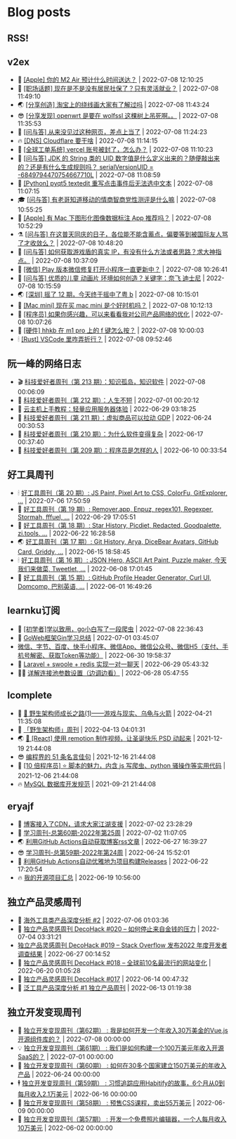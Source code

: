 # Blog posts
## RSS!



## v2ex

<!-- v2ex:START  -->
- 🫶 [[Apple] 你的 M2 Air 预计什么时间送达？](https://www.v2ex.com/t/865000#reply0) | 2022-07-08 12:10:25 
- 🧰 [[职场话题] 现在是不是没有居民社保了？只有灵活就业？](https://www.v2ex.com/t/864999#reply0) | 2022-07-08 11:49:10 
- 🌏 [[分享创造] 淘宝上的绕线画大家有了解过吗](https://www.v2ex.com/t/864998#reply0) | 2022-07-08 11:43:24 
- 😎 [[分享发现] openwrt 是要在 wolfssl 这棵树上吊死啊。。](https://www.v2ex.com/t/864996#reply0) | 2022-07-08 11:35:53 
- 💂 [[问与答] 从来没见过这种网页，差点上当了](https://www.v2ex.com/t/864995#reply1) | 2022-07-08 11:24:23 
- 🔥 [[DNS] Cloudflare 要干啥](https://www.v2ex.com/t/864994#reply4) | 2022-07-08 11:14:15 
- 🦅 [[全球工单系统] vercel 账号被封了，怎么办？](https://www.v2ex.com/t/864993#reply0) | 2022-07-08 11:10:23 
- 🙉 [[问与答] JDK 的 String 类的 UID 数字值是什么定义出来的？随便敲出来的？还是有什么生成规则吗？ serialVersionUID = -6849794470754667710L](https://www.v2ex.com/t/864992#reply0) | 2022-07-08 11:08:59 
- 💫 [[Python] pyqt5 textedit 重写点击事件后无法选中文本](https://www.v2ex.com/t/864991#reply0) | 2022-07-08 11:07:15 
- 🎓 [[问与答] 有老哥知道移动的情商智商党性测评是什么嘛](https://www.v2ex.com/t/864990#reply0) | 2022-07-08 10:55:25 
- 🗽 [[Apple] 有 Mac 下图形化图像数据标注 App 推荐吗？](https://www.v2ex.com/t/864989#reply0) | 2022-07-08 10:52:29 
- ⚗️ [[问与答] 在这普天同庆的日子，各位能不能含蓄点，偏要等到被国际友人骂了才收敛么？](https://www.v2ex.com/t/864988#reply0) | 2022-07-08 10:48:20 
- 🦍 [[问与答] 如何获取游戏盾的真实 IP，有没有什么方法或者思路？求大神指点。](https://www.v2ex.com/t/864987#reply0) | 2022-07-08 10:37:09 
- 🤩 [[微信] Play 版本微信修复打开小程序一直更新中？](https://www.v2ex.com/t/864986#reply2) | 2022-07-08 10:26:41 
- 🙉 [[问与答] 优质的儿童 动画片 环境如何创造？关键字：奈飞 迪士尼](https://www.v2ex.com/t/864985#reply12) | 2022-07-08 10:15:59 
- 🌏 [[深圳] 摇了 12 期，今天终于摇中了粤 b](https://www.v2ex.com/t/864984#reply0) | 2022-07-08 10:15:01 
- 🐘 [[Mac mini] 现在买 mac mini 是个好时机吗？](https://www.v2ex.com/t/864983#reply0) | 2022-07-08 10:12:13 
- 🧰 [[程序员] 如果你感兴趣，可以来看看我对公司产品网络的优化](https://www.v2ex.com/t/864982#reply1) | 2022-07-08 10:07:26 
- 💃 [[硬件] hhkb 在 m1 pro 上的 f 键怎么按？](https://www.v2ex.com/t/864981#reply2) | 2022-07-08 10:00:03 
- 🕯 [[Rust] VSCode 里咋弄折行？](https://www.v2ex.com/t/864980#reply5) | 2022-07-08 09:52:46 <!-- v2ex:END -->

## 阮一峰的网络日志

<!-- ruanyf:START -->
- 🎬 [科技爱好者周刊（第 213 期）：知识孤岛，知识软件](http://www.ruanyifeng.com/blog/2022/07/weekly-issue-213.html) | 2022-07-08 00:06:09 
- 💄 [科技爱好者周刊（第 212 期）：人生不短](http://www.ruanyifeng.com/blog/2022/07/weekly-issue-212.html) | 2022-07-01 00:20:12 
- 🐎 [云主机上手教程：轻量应用服务器体验](http://www.ruanyifeng.com/blog/2022/06/cloud-server-getting-started-tutorial.html) | 2022-06-29 03:18:25 
- 🤔 [科技爱好者周刊（第 211 期）：虚拟商品可以拉动 GDP](http://www.ruanyifeng.com/blog/2022/06/weekly-issue-211.html) | 2022-06-24 00:30:53 
- 🧠 [科技爱好者周刊（第 210 期）：为什么软件变得复杂](http://www.ruanyifeng.com/blog/2022/06/weekly-issue-210.html) | 2022-06-17 00:37:40 
- 🎃 [科技爱好者周刊（第 209 期）：程序员是怎样的人](http://www.ruanyifeng.com/blog/2022/06/weekly-issue-209.html) | 2022-06-10 00:33:54 <!-- ruanyf:END -->

## 好工具周刊

<!-- bestxtools:START -->
- 🕯 [好工具周刊（第 20 期）: JS Paint, Pixel Art to CSS, ColorFu, GitExplorer, ...](https://discuss-cn.bestxtools.com/d/57/1) | 2022-07-06 17:50:59 
- 🦩 [好工具周刊（第 19 期）: Remover.app, Enpuz, regex101, Regexper, Stormah, fffuel, ...](https://discuss-cn.bestxtools.com/d/56/1) | 2022-06-29 17:05:51 
- 🦄 [好工具周刊（第 18 期）: Star History, Picdiet, Redacted, Goodpalette, zi.tools, ...](https://discuss-cn.bestxtools.com/d/47/1) | 2022-06-22 16:28:58 
- 🌏 [好工具周刊（第 17 期）: Git History, Arya, DiceBear Avatars, GitHub Card, Griddy, ...](https://discuss-cn.bestxtools.com/d/43/1) | 2022-06-15 18:58:45 
- 🕯 [好工具周刊（第 16 期）: JSON Hero, ASCII Art Paint, Puzzle maker, 今天我们来做菜, Tweetlet, ...](https://discuss-cn.bestxtools.com/d/42/1) | 2022-06-08 17:01:45 
- 📝 [好工具周刊（第 15 期）: GitHub Profile Header Generator, Curl UI, Domcomp, 巴别英语, ...](https://discuss-cn.bestxtools.com/d/40/1) | 2022-06-01 16:49:26 <!-- bestxtools:END -->


## learnku订阅

<!-- learnku:START -->
- 🦅 [[初学者]学以致用，go小白写了一段爬虫](https://learnku.com/go/t/69522) | 2022-07-08 22:36:43 
- 🦅 [GoWeb框架Gin学习总结](https://learnku.com/articles/69259) | 2022-07-01 03:45:07 
-  [微信、字节、百度、快手小程序、微信App、微信公众号、微信H5（支付、手机号解密、获取Token等功能）](https://learnku.com/articles/69235) | 2022-06-30 19:58:37 
- 🌈 [Laravel + swoole + redis 实现一对一聊天](https://learnku.com/articles/69154) | 2022-06-29 05:43:32 
- 🧑‍🏫 [详解连接池参数设置（边调边看）](https://learnku.com/articles/69111) | 2022-06-28 05:47:55 <!-- learnku:END -->



## lcomplete

<!-- lcomplete:START -->
- 🫶 [🐒 野生架构师成长之路&lpar;1&rpar;——游戏与现实、乌龟与火箭](http://codelc.com/post/growup/s01/) | 2022-04-21 11:35:08 
- 🧰 [「野生架构师」周刊](http://codelc.com/post/essay/%E9%87%8E%E7%94%9F%E6%9E%B6%E6%9E%84%E5%B8%88%E5%91%A8%E5%88%8A%E4%BB%8B%E7%BB%8D/) | 2022-04-13 04:01:31 
- 🌏 [🎄 [React] 使用 remotion 制作视频，让圣诞快乐 PSD 动起来](http://codelc.com/post/dev/js/remotion/) | 2021-12-19 21:44:08 
- 😎 [编程界的 51 条名言佳句](http://codelc.com/post/dev/thinking/quotes/) | 2021-12-16 21:44:08 
- 💂 [[10 倍程序员] ⭐ 脚本的魅力，内含 js 写爬虫、python 骚操作等实用代码](http://codelc.com/post/dev/10x/script/) | 2021-12-06 21:44:08 
- 🔥 [MySQL 数据库开发规范](http://codelc.com/post/dev/db/mysql_standard/) | 2021-09-21 21:44:08 <!-- lcomplete:END -->

## eryajf

<!-- eryajf:START -->
- 🫶 [博客接入了CDN，请求大家江湖支援](https://wiki.eryajf.net/pages/5f559d/) | 2022-07-02 23:28:29 
- 🧰 [学习周刊-总第60期-2022年第25周](https://wiki.eryajf.net/pages/bff449/) | 2022-07-02 11:07:05 
- 🌏 [利用GitHub Actions自动获取博客rss文章](https://wiki.eryajf.net/pages/1b1ba3/) | 2022-06-27 16:39:27 
- 😎 [学习周刊-总第59期-2022年第24周](https://wiki.eryajf.net/pages/b0bdd0/) | 2022-06-24 15:52:01 
- 💂 [利用GitHub Actions自动优雅地为项目构建Releases](https://wiki.eryajf.net/pages/f3e878/) | 2022-06-22 17:20:54 
- 🔥 [我的开源项目汇总](https://wiki.eryajf.net/pages/67892e/) | 2022-06-19 10:56:00 <!-- eryajf:END -->



## 独立产品灵感周刊

<!-- DecoHack:START -->
- 🦣 [海外工具类产品深度分析 #2](https://www.decohack.com/Post/746) | 2022-07-06 01:03:36 
- 🤡 [独立产品灵感周刊 DecoHack #020 – 如何停止来自金钱的压力](https://www.decohack.com/Post/728) | 2022-07-04 03:31:21 
-  [独立产品灵感周刊 DecoHack #019 – Stack Overflow 发布2022 年度开发者调查结果](https://www.decohack.com/Post/699) | 2022-06-27 00:14:52 
- 🐲 [独立产品灵感周刊 DecoHack #018 – 全球前10名最流行的网站变化](https://www.decohack.com/Post/680) | 2022-06-20 01:05:28 
- 🦅 [独立产品灵感周刊 DecoHack #017](https://www.decohack.com/Post/663) | 2022-06-14 00:47:32 
- 🧰 [泛工具产品深度分析 #1 独立产品周刊](https://www.decohack.com/Post/653) | 2022-06-13 01:19:38 <!-- DecoHack:END -->

## 独立开发变现周刊

<!-- easyindie:START -->
- 💂 [独立开发变现周刊（第62期） : 我是如何开发一个年收入30万美金的Vue.js开源组件库的？](https://www.ezindie.com/weekly/issue-62) | 2022-07-08 00:00:00 
- 💡 [独立开发变现周刊（第61期） : 我们是如何构建一个100万美元年收入开源SaaS的？](https://www.ezindie.com/weekly/issue-61) | 2022-07-01 00:00:00 
- 🌋 [独立开发变现周刊（第60期） : 如何在30多个国家建立150万美元的年收入产品](https://www.ezindie.com/weekly/issue-60) | 2022-06-24 00:00:00 
- 🕴 [独立开发变现周刊（第59期） : 习惯追踪应用Habitify的故事，6个月从0到每月收入2.1万美元](https://www.ezindie.com/weekly/issue-59) | 2022-06-16 00:00:00 
- 🎊 [独立开发变现周刊（第58期） : 预售CSS课程，卖出55万美元](https://www.ezindie.com/weekly/issue-58) | 2022-06-09 00:00:00 
- 🤔 [独立开发变现周刊（第57期） : 开发一个免费照片编辑器，一个人每月收入10万美元](https://www.ezindie.com/weekly/issue-57) | 2022-06-02 00:00:00 <!-- easyindie:END -->



